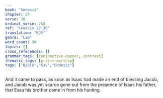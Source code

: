 ```yaml
---
book: "Genesis"
chapter: 27
verse: 30
ordinal_verse: 758
ref: "Genesis 27:30"
translation: "KJV"
genre: "Law"
word_count: 39
topics: []
cross_references: []
grammar_tags: [conjunctive-opener, contrast]
thematic_tags: [praise-worship]
tags: ["Bible","KJV","Genesis"]
---
```

And it came to pass, as soon as Isaac had made an end of blessing Jacob, and Jacob was yet scarce gone out from the presence of Isaac his father, that Esau his brother came in from his hunting.
